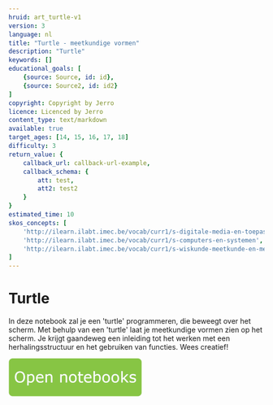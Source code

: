 ```yaml
---
hruid: art_turtle-v1
version: 3
language: nl
title: "Turtle - meetkundige vormen"
description: "Turtle"
keywords: []
educational_goals: [
    {source: Source, id: id}, 
    {source: Source2, id: id2}
]
copyright: Copyright by Jerro
licence: Licenced by Jerro
content_type: text/markdown
available: true
target_ages: [14, 15, 16, 17, 18]
difficulty: 3
return_value: {
    callback_url: callback-url-example,
    callback_schema: {
        att: test,
        att2: test2
    }
}
estimated_time: 10
skos_concepts: [
    'http://ilearn.ilabt.imec.be/vocab/curr1/s-digitale-media-en-toepassingen', 
    'http://ilearn.ilabt.imec.be/vocab/curr1/s-computers-en-systemen', 
    'http://ilearn.ilabt.imec.be/vocab/curr1/s-wiskunde-meetkunde-en-metend-rekenen'
]
---
```

# Turtle

In deze notebook zal je een 'turtle' programmeren, die beweegt over het scherm. Met behulp van een 'turtle' laat je meetkundige vormen zien op het scherm.
Je krijgt gaandeweg een inleiding tot het werken met een herhalingsstructuur en het gebruiken van functies.
Wees creatief!

[![](embed/Knop.png "Knop")](https://kiks.ilabt.imec.be/jupyterhub/?id=5010 "Turtle")

